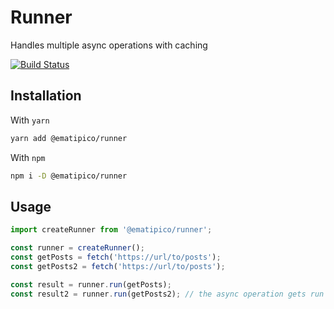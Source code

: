 # Runner

Handles multiple async operations with caching

[![Build Status][build-status-azure]][build-status-azure-url]


## Installation

With `yarn`

```bash
yarn add @ematipico/runner
```

With `npm`
```bash
npm i -D @ematipico/runner
```


## Usage

```javascript
import createRunner from '@ematipico/runner';

const runner = createRunner();
const getPosts = fetch('https://url/to/posts');
const getPosts2 = fetch('https://url/to/posts');

const result = runner.run(getPosts);
const result2 = runner.run(getPosts2); // the async operation gets run once
```


[build-status-azure]: https://myburning.visualstudio.com/runner/_apis/build/status/ematipico.terraform-nextjs-plugin?branchName=master
[build-status-azure-url]: https://myburning.visualstudio.com/runner/_build/latest?definitionId=1&branchName=master
